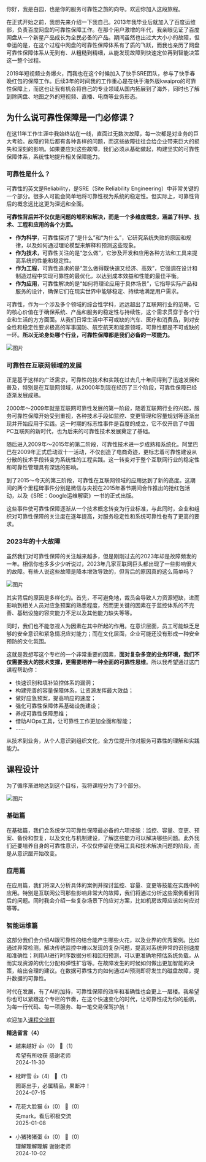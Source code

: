 你好，我是白园，也是你的服务可靠性之旅的向导。欢迎你加入这段旅程。

在正式开始之前，我想先来介绍一下我自己。2013年我毕业后就加入了百度运维部，负责百度网盘的可靠性保障工作。在那个用户激增的年代，我亲眼见证了百度网盘从一个新星产品成长为全民必备的产品。期间虽然也出过大大小小的故障，但幸运的是，在这个过程中网盘的可靠性保障体系有了质的飞跃，而我也亲历了网盘可靠性保障体系从无到有、从粗糙到精细，从能发现故障到快速定位再到智能决策这一整个过程。

2019年短视频业务爆火，而我也在这个时候加入了快手SRE团队，参与了快手春晚红包的保障工作。后续3年的时间我的工作重心是在快手海外版kwaipro的可靠性保障上，而这也让我有机会将自己的专业领域从国内拓展到了海外，同时也了解到除网盘、地图之外的短视频、直播、电商等业务形态。

## 为什么说可靠性保障是一门必修课？

在这11年工作生涯中我始终站在一线，直面过无数次故障，每一次都是对业务的巨大考验。故障的背后都有各种各样的问题，而这些故障往往会给企业带来巨大的损失和深刻的影响。如果要应对这些故障，我们必须从基础做起，构建坚实的可靠性保障体系，系统性地提升相关保障能力。

### **可靠性是什么？**

可靠性的英文是Reliability，是SRE（Site Reliability Engineering）中非常关键的一个部分。很多人可能会简单地将可靠性视为系统的稳定性。但实际上，可靠性背后的概念远比这更为深远和全面。

**可靠性背后并不仅仅是问题的堆积和解决，而是一个多维度概念，涵盖了科学、技术、工程和应用的各个方面。**

- **作为科学**，可靠性探讨了“是什么”和“为什么”，它研究系统失败的原因和规律，以及如何通过理论模型来解释和预测这些现象。
- **作为技术**，可靠性关注的是“怎么做”，它涉及开发和应用各种方法和工具来提高系统的性能和稳定性。
- **作为工程**，可靠性追求的是“怎么做得既快速又经济、高效”，它强调在设计和制造过程中实现可靠性的最优化，以达到成本效益和性能的最佳平衡。
- **作为应用**，可靠性解决的是“如何将理论应用于具体场景”，它指导实际产品和服务的设计，确保它们在现实世界中能够稳定、持续地满足用户需求。

可靠性，作为一个涉及多个领域的综合性学科，远远超出了互联网行业的范畴。它的核心价值在于确保系统、产品和服务的稳定性与持续性，这个需求贯穿于各个行业和生活的方方面面。从我们日常生活中不可或缺的汽车、医疗和消费品，到对安全性和稳定性要求极高的军事国防、航空航天和能源领域，可靠性都是不可或缺的一环。**所以无论身处哪个行业，可靠性保障都是我们必备的一项能力。**

![图片](https://static001.geekbang.org/resource/image/c5/52/c50e906a99284a0a323e2f0d4a6d9252.png?wh=2510x1390)

### 可靠性在互联网领域的发展

正是基于这样的广泛需求，可靠性的技术和实践在过去几十年间得到了迅速发展和普及，特别是在互联网领域，从2000年到现在经历了三个阶段，可靠性保障已经逐渐发展成熟。

2000年～2009年就是互联网可靠性发展的第一阶段，随着互联网行业的兴起，服务可靠性保障开始受到重视，各种技术手段如监控、变更管理和容量规划等逐渐出现并开始应用于实践。这一时期的标志性事件是百度的成立，它不仅开启了中国PC互联网的新时代，也为后来的可靠性技术发展奠定了基础。

随后进入2009年～2015年的第二阶段，可靠性技术进一步成熟和系统化。阿里巴巴在2009年正式启动双十一活动，不仅创造了电商奇迹，更标志着可靠性建设从分散的技术手段转变为系统性的工程实践。这一转变对于整个互联网行业的稳定性和可靠性管理具有深远的影响。

到了2015～今天的第三阶段，可靠性在互联网领域的应用达到了新的高度。这期间的两个里程碑事件分别是微信与央视在2015年春节期间合作推出的抢红包活动，以及《SRE：Google运维解密》一书的正式出版。

这些事件使可靠性保障逐渐从一个技术概念转变为行业标准，与此同时，企业和组织对可靠性保障的关注度在逐年提高，对服务稳定性和系统可靠性也有了更高的要求。

### 2023年的十大故障

虽然我们对可靠性保障的关注越来越多，但是刚刚过去的2023年却是故障频发的一年。相信你也多多少少听说过，2023年几家互联网巨头都出现了一些影响很大的故障。有些人说这些故障是降本增效导致的，但背后的原因真的这么简单吗？

![图片](https://static001.geekbang.org/resource/image/0b/b7/0babe19a27ffdde70a73f37ceb6db6b7.png?wh=2204x764)

其实背后的原因是多样化的。首先，不可避免地，裁员会导致人力资源短缺，进而影响到相关人员对应急预案的熟悉程度，然而更关键的因素在于监控体系的不完善、基础设施的容灾能力不足以及其他能力缺失等等。

同时，我们也不能忽视人为因素在其中所起的作用。在意识层面，员工可能缺乏足够的安全意识和紧急情况应对能力；而在文化层面，企业可能还没有形成一种安全预防的文化氛围。

这就是我想写这个专栏的一个非常重要的因素，**面对复杂多变的业务环境，我们不仅需要强大的技术支撑，更需要培养一种全面的可靠性思维**。所以我希望通过这门课程帮助你：

- 快速识别和填补监控体系的漏洞；
- 构建完善的容量保障体系，让资源发挥最大效益；
- 做好应急预案，提高响应的速度；
- 强化可靠性保障体系基础设施建设；
- 养成可靠性保障思维；
- 借助AIOps工具，让可靠性工作更加全面和智能；
- ……

从技术到业务，从个人意识到组织文化，全方位提升你对服务可靠性的理解和实践能力。

## 课程设计

为了循序渐进地达到这个目标，我将课程分为了3个部分。

![图片](https://static001.geekbang.org/resource/image/26/51/26f6ff2f3e16f5cfb577a1cd6b92ab51.png?wh=5120x2880)

### **基础篇**

在基础篇，我们会系统学习可靠性保障最必备的六项技能：监控、容量、变更、预案、备份和恢复，以及文化与机制建设，了解这些能力可以解决哪些问题。此外我们还要培养自身的可靠性意识，不仅仅停留在使用工具和技术解决问题的阶段，而是从意识层开始改变。

### **应用篇**

在应用篇，我们将深入分析具体的案例并探讨监控、容量、变更等技能在实践中的应用。特别是互联网公司那些影响非常大的故障，我们将通过分析这些案例看到背后的问题。同时我会介绍一些复杂场景下的应对方案，比如机房故障应该如何应对等等。

### 智能运维篇

这部分我们会介绍AI跟可靠性的结合能产生哪些火花，以及业界的优秀案例。比如通过异常检测，解决传统监控中难以发现的复杂问题，提高对系统异常的识别速度和准确性；利用AI进行时序数据分析和回归预测，可以更准确地预估系统负载，从而实现资源的优化分配和弹性扩容等。在故障发生的时候如何做出更加智能的决策，给出合理的建议。在数据可靠性方向如何通过AI预测即将发生的磁盘故障，提升数据的可靠性。

时代在发展，有了AI的加持，可靠性保障的效率和准确性也会更上一层楼。我希望你也可以紧跟这个专栏的节奏，在这个快速变化的时代，让可靠性成为你的船帆，为每一行代码、每一项服务、每一笔交易保驾护航！

欢迎加入[课程交流群](https://jsj.top/f/QmYIhX)
<div><strong>精选留言（4）</strong></div><ul>
<li><span>越来越好</span> 👍（0） 💬（1）<div>希望有所收获 感谢老师</div>2024-11-30</li><br/><li><span>枕畔雪</span> 👍（4） 💬（1）<div>园哥出手，必属精品，果断冲！</div>2024-07-15</li><br/><li><span>花花大脸猫</span> 👍（0） 💬（0）<div>先mark，看后积极交流</div>2025-01-08</li><br/><li><span>小猪猪猪蛋</span> 👍（0） 💬（0）<div>理解理解理解 谢谢老师</div>2024-10-02</li><br/>
</ul>